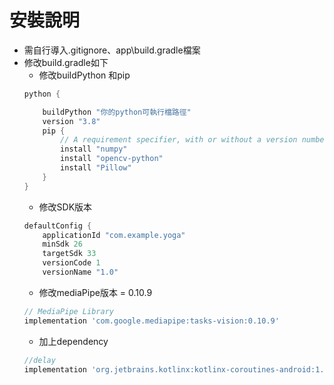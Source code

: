 # 安裝說明
* 需自行導入.gitignore、app\build.gradle檔案
* 修改build.gradle如下
    - 修改buildPython 和pip 
    ```gradle = 
    python {

        buildPython "你的python可執行檔路徑"
        version "3.8"
        pip {
            // A requirement specifier, with or without a version number:
            install "numpy"
            install "opencv-python"
            install "Pillow"
        }
    }
    ```
    - 修改SDK版本
    ```gradle = 
    defaultConfig {
        applicationId "com.example.yoga"
        minSdk 26
        targetSdk 33
        versionCode 1
        versionName "1.0"
    ```
    - 修改mediaPipe版本 = 0.10.9
    ```gradle =
    // MediaPipe Library
    implementation 'com.google.mediapipe:tasks-vision:0.10.9'
    ```
    - 加上dependency
    ```gradle =
    //delay
    implementation 'org.jetbrains.kotlinx:kotlinx-coroutines-android:1.5.0'
    ```